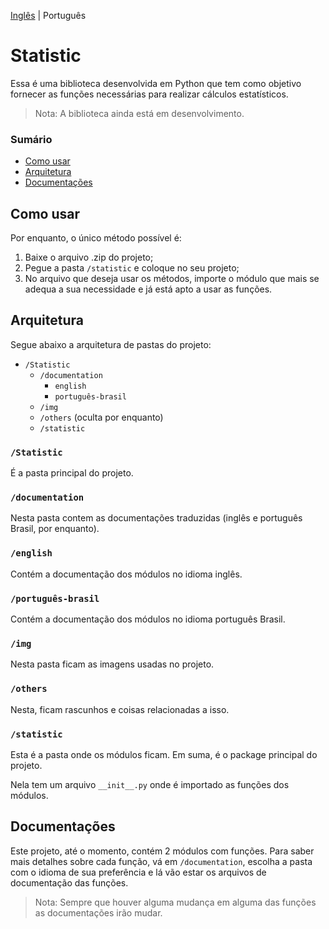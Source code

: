 [Inglês](README.md) | Português

# Statistic

Essa é uma biblioteca desenvolvida em Python que tem como objetivo fornecer as funções necessárias para realizar cálculos estatísticos.

> Nota: A biblioteca ainda está em desenvolvimento.

### Sumário

  - [Como usar](#como-usar)
  - [Arquitetura](#arquitetura)
  - [Documentações](#documentações)

## Como usar

Por enquanto, o único método possível é:

1. Baixe o arquivo .zip do projeto;
2. Pegue a pasta `/statistic` e coloque no seu projeto;
3. No arquivo que deseja usar os métodos, importe o módulo que mais se adequa a sua necessidade e já está apto a usar as funções.

## Arquitetura

Segue abaixo a arquitetura de pastas do projeto:

- `/Statistic`
  - `/documentation`
    - `english`
    - `português-brasil`
  - `/img`
  - `/others` (oculta por enquanto)
  - `/statistic`
  
### `/Statistic`

É a pasta principal do projeto.

### `/documentation`

Nesta pasta contem as documentações traduzidas (inglês e português Brasil, por enquanto).

### `/english`

Contém a documentação dos módulos no idioma inglês.

### `/português-brasil`

Contém a documentação dos módulos no idioma português Brasil.

### `/img`

Nesta pasta ficam as imagens usadas no projeto.

### `/others`

Nesta, ficam rascunhos e coisas relacionadas a isso.

### `/statistic`

Esta é a pasta onde os módulos ficam. Em suma, é o package principal do projeto.

Nela tem um arquivo `__init__.py` onde é importado as funções dos módulos.

## Documentações

Este projeto, até o momento, contém 2 módulos com funções. Para saber mais detalhes sobre cada função, vá em `/documentation`, escolha a pasta com o idioma de sua preferência e lá vão estar os arquivos de documentação das funções.

> Nota: Sempre que houver alguma mudança em alguma das funções as documentações irão mudar.
